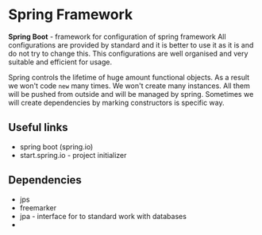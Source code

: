 # Spring Framework

**Spring Boot** - framework for configuration of spring framework
All configurations are provided by standard and it is better to use it as it is and do not try to change this. This configurations are well organised and very suitable and efficient for usage.

Spring controls the lifetime of huge amount functional objects. As a result we won't code `new` many times. We won't create many instances. All them will be pushed from outside and will be managed by spring. Sometimes we will create dependencies by marking constructors is specific way.

## Useful links

- spring boot (spring.io)
- start.spring.io - project initializer

## Dependencies
- jps
- freemarker
- jpa - interface for to standard work with databases
- 
<!--stackedit_data:
eyJoaXN0b3J5IjpbMzYxOTE5ODI1LDE5MzU3ODE4MDMsLTE2Mz
Q4NDY5NjAsNDE5Njk4NDAwLC0yMDg4NzQ2NjEyXX0=
-->